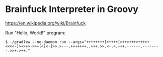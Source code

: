 # Brainfuck Interpreter in Groovy

https://en.wikipedia.org/wiki/Brainfuck

Run "Hello, World!" program:

```
$ ./gradlew --no-daemon run --args="++++++++[>++++[>++>+++>+++>+<<<<-]>+>+>->>+[<]<-]>>.>---.+++++++..+++.>>.<-.<.+++.------.--------.>>+.>++."
```